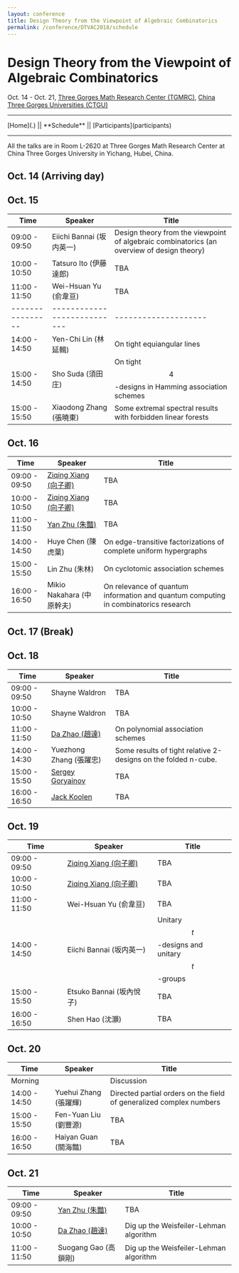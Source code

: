 ```yaml
---
layout: conference
title: Design Theory from the Viewpoint of Algebraic Combinatorics
permalink: /conference/DTVAC2018/schedule
---
```


# Design Theory from the Viewpoint of Algebraic Combinatorics

Oct. 14 - Oct. 21, [Three Gorges Math Research Center (TGMRC)](http://mathcenter.ctgu.edu.cn/), [China Three Gorges Universities (CTGU)](http://www.ctgu.edu.cn/)

<hr />
[Home](.) || **Schedule** || [Participants](participants)
<hr />

All the talks are in Room L-2620 at Three Gorges Math Research Center at China Three Gorges University in Yichang, Hubei, China. 

## Oct. 14 (Arriving day)

## Oct. 15

Time             | Speaker                     | Title
---------------- | --------------------------- | --------------------
09:00 - 09:50    | Eiichi Bannai (坂内英一)    | Design theory from the viewpoint of algebraic combinatorics (an overview of design theory)
10:00 - 10:50    | Tatsuro Ito (伊藤達郎)      | TBA
11:00 - 11:50    | Wei-Hsuan Yu (俞韋亘)       | TBA
---------------- | --------------------------- | --------------------
14:00 - 14:50    | Yen-Chi Lin (林延輯)        | On tight equiangular lines
15:00 - 14:50    | Sho Suda (須田庄)           | On tight $$4$$-designs in Hamming association schemes
15:00 - 15:50    | Xiaodong Zhang (張曉東)     | Some extremal spectral results with forbidden linear forests

## Oct. 16

Time             | Speaker                     | Title
---------------- | --------------------------- | --------------------
09:00 - 09:50    | [Ziqing Xiang (向子卿)](http://ziqing.org/)       | TBA
10:00 - 10:50    | [Ziqing Xiang (向子卿)](http://ziqing.org/)       | TBA
11:00 - 11:50    | [Yan Zhu (朱豔)](http://yanzhu.org/)              | TBA
14:00 - 14:50    | Huye Chen (陳虎葉)          | On edge-transitive factorizations of complete uniform hypergraphs
15:00 - 15:50    | Lin Zhu (朱林)              | On cyclotomic association schemes
16:00 - 16:50    | Mikio Nakahara (中原幹夫)   | On relevance of quantum information and quantum computing in combinatorics research

## Oct. 17 (Break)

## Oct. 18

Time             | Speaker                     | Title
---------------- | --------------------------- | --------------------
09:00 - 09:50    | Shayne Waldron              | TBA
10:00 - 10:50    | Shayne Waldron              | TBA
11:00 - 11:50    | [Da Zhao (趙達)](http://zhaoda.org/)              | On polynomial association schemes
14:00 - 14:30    | Yuezhong Zhang (張躍忠)     | Some results of tight relative 2-designs on the folded n-cube.
15:00 - 15:50    | [Sergey Goryainov](http://www.math.sjtu.edu.cn/faculty/postdocs/Goryainov/index.html)            | TBA
16:00 - 16:50    | [Jack Koolen](http://staff.ustc.edu.cn/~koolen/)                 | TBA

## Oct. 19

Time             | Speaker                     | Title
---------------- | --------------------------- | --------------------
09:00 - 09:50    | [Ziqing Xiang (向子卿)](http://ziqing.org/)       | TBA
10:00 - 10:50    | [Ziqing Xiang (向子卿)](http://ziqing.org/)       | TBA
11:00 - 11:50    | Wei-Hsuan Yu (俞韋亘)       | TBA
14:00 - 14:50    | Eiichi Bannai (坂内英一)    | Unitary $$t$$-designs and unitary $$t$$-groups
15:00 - 15:50    | Etsuko Bannai (坂內悅子)    | TBA
16:00 - 16:50    | Shen Hao (沈灝)             | TBA

## Oct. 20

Time             | Speaker                     | Title
---------------- | --------------------------- | --------------------
Morning          |                             | Discussion
14:00 - 14:50    | Yuehui Zhang (張躍輝)       | Directed partial orders on the field of generalized complex numbers
15:00 - 15:50    | Fen-Yuan Liu (劉豐源)       | TBA
16:00 - 16:50    | Haiyan Guan (關海豔)        | TBA

## Oct. 21

Time             | Speaker                     | Title
---------------- | --------------------------- | --------------------
09:00 - 09:50    | [Yan Zhu (朱豔)](http://yanzhu.org/)              | TBA
10:00 - 10:50    | [Da Zhao (趙達)](http://zhaoda.org/)              | Dig up the Weisfeiler-Lehman algorithm
11:00 - 11:50    | Suogang Gao (高鎖剛)              | Dig up the Weisfeiler-Lehman algorithm
